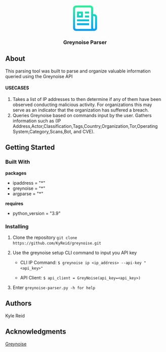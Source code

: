 <!-- PROJECT LOGO -->
<br />
<div align="center">
  <a href="https://github.com/kyReid/greynoise-parser">
    <img src="images/icon.png" alt="Logo" width="80" height="80">
  </a>

  <h3 align="center">Greynoise Parser</h3>
</div>

## About

This parsing tool was built to  parse and organize valuable information queried using the Greynoise API

#### USECASES
1. Takes a list of IP addresses to then determine if any of them have been observed conducting malicious activity. For organizations this may serve as an indicator that the organization has suffered a breach.
2. Queries Greynoise based on commands input by the user. Gathers information such as (IP Address,Actor,Classification,Tags,Country,Organization,Tor,Operating System,Category,Scans,Bot, and CVE).

## Getting Started

### Built With

**packages**
- ipaddress = "*"
- greynoise = "*"
- argparse = "*"

**requires**
- python_version = "3.9"
  
### Installing

1. Clone the repository ``git clone https://github.com/KyReid/greynoise.git ``
2. Use the greynoise setup CLI command to input you API key

    - CLI IP Command: ``$ greynoise ip <ip_address> --api-key "<api_key>"``
  
    - API Client: ``$ api_client = GreyNoise(api_key=<api_key>)``
  
4. Enter ```greynoise-parser.py -h for help```

## Authors

Kyle Reid

## Acknowledgments

[Greynoise](https://docs.greynoise.io/docs/libraries-sample-code)
